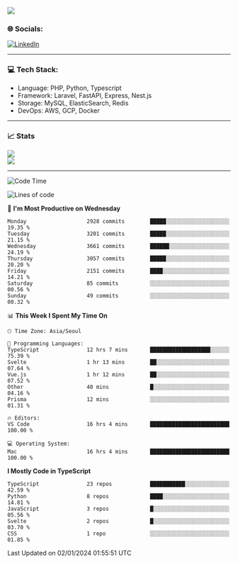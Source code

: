 <!--[![](https://visitcount.itsvg.in/api?id=jin-wk&icon=7&color=12)](https://visitcount.itsvg.in)-->
<!--[![Hits](https://hits.seeyoufarm.com/api/count/incr/badge.svg?url=https%3A%2F%2Fgithub.com%2Fjin-wk&count_bg=%235F625C&title_bg=%23555555&icon=github.svg&icon_color=%23E7E7E7&title=Hits&edge_flat=false)](https://hits.seeyoufarm.com)-->
![](https://komarev.com/ghpvc/?username=jin-wk&color=lightgrey&style=for-the-badge)

### 🌐 Socials:
[![LinkedIn](https://img.shields.io/badge/LinkedIn-%230077B5.svg?logo=linkedin&logoColor=white)](https://linkedin.com/in/jinwook-lee-242625241) 

---

### 💻 Tech Stack:
  - Language: PHP, Python, Typescript
  - Framework: Laravel, FastAPI, Express, Nest.js
  - Storage: MySQL, ElasticSearch, Redis
  - DevOps: AWS, GCP, Docker

---

### 📈 Stats
![](https://github-readme-stats.vercel.app/api?username=jin-wk&theme=dark&hide_border=true&include_all_commits=true&count_private=true)<br/>
![](https://github-readme-streak-stats.herokuapp.com/?user=jin-wk&theme=dark&hide_border=true)<br/>

---

<!--START_SECTION:waka-->
![Code Time](http://img.shields.io/badge/Code%20Time-1%2C076%20hrs%2044%20mins-blue)

![Lines of code](https://img.shields.io/badge/From%20Hello%20World%20I%27ve%20Written-3.0%20million%20lines%20of%20code-blue)

📅 **I'm Most Productive on Wednesday** 

```text
Monday                   2928 commits        █████░░░░░░░░░░░░░░░░░░░░   19.35 % 
Tuesday                  3201 commits        █████░░░░░░░░░░░░░░░░░░░░   21.15 % 
Wednesday                3661 commits        ██████░░░░░░░░░░░░░░░░░░░   24.19 % 
Thursday                 3057 commits        █████░░░░░░░░░░░░░░░░░░░░   20.20 % 
Friday                   2151 commits        ████░░░░░░░░░░░░░░░░░░░░░   14.21 % 
Saturday                 85 commits          ░░░░░░░░░░░░░░░░░░░░░░░░░   00.56 % 
Sunday                   49 commits          ░░░░░░░░░░░░░░░░░░░░░░░░░   00.32 % 
```


📊 **This Week I Spent My Time On** 

```text
🕑︎ Time Zone: Asia/Seoul

💬 Programming Languages: 
TypeScript               12 hrs 7 mins       ███████████████████░░░░░░   75.39 % 
Svelte                   1 hr 13 mins        ██░░░░░░░░░░░░░░░░░░░░░░░   07.64 % 
Vue.js                   1 hr 12 mins        ██░░░░░░░░░░░░░░░░░░░░░░░   07.52 % 
Other                    40 mins             █░░░░░░░░░░░░░░░░░░░░░░░░   04.16 % 
Prisma                   12 mins             ░░░░░░░░░░░░░░░░░░░░░░░░░   01.31 % 

🔥 Editors: 
VS Code                  16 hrs 4 mins       █████████████████████████   100.00 % 

💻 Operating System: 
Mac                      16 hrs 4 mins       █████████████████████████   100.00 % 
```

**I Mostly Code in TypeScript** 

```text
TypeScript               23 repos            ███████████░░░░░░░░░░░░░░   42.59 % 
Python                   8 repos             ████░░░░░░░░░░░░░░░░░░░░░   14.81 % 
JavaScript               3 repos             █░░░░░░░░░░░░░░░░░░░░░░░░   05.56 % 
Svelte                   2 repos             █░░░░░░░░░░░░░░░░░░░░░░░░   03.70 % 
CSS                      1 repo              ░░░░░░░░░░░░░░░░░░░░░░░░░   01.85 % 
```




 Last Updated on 02/01/2024 01:55:51 UTC
<!--END_SECTION:waka-->
